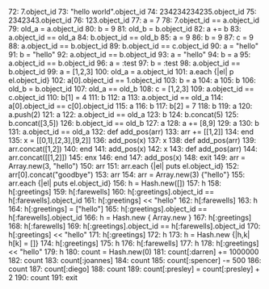  72: 7.object_id
 73: "hello world".object_id
 74: 234234234235.object_id
 75: 2342343.object_id
 76: 123.object_id
 77: a = 7
 78: 7.object_id == a.object_id
 79: old_a = a.object_id
 80: b = 9
 81: old_b = b.object_id
 82: a += b
 83: a.object_id == old_a
 84: b.object_id == old_b
 85: a = 9
 86: b = 9
 87: c = 9
 88: a.object_id == b.object_id
 89: b.object_id == c.object_id
 90: a = "hello"
 91: b = "hello"
 92: a.object_id == b.object_id
 93: a = "hello"
 94: b = a
 95: a.object_id == b.object_id
 96: a = :test
 97: b = :test
 98: a.object_id == b.object_id
 99: a = [1,2,3]
100: old_a = a.object_id
101: a.each {|el| p el.object_id}
102: a[0].object_id == 1.object_id
103: b = a
104: a
105: b
106: old_b = b.object_id
107: old_a == old_b
108: c = [1,2,3]
109: a.object_id == c.object_id
110: b[1] = 4
111: b
112: a
113: a.object_id == old_a
114: a[0].object_id == c[0].object_id
115: a
116: b
117: b[2] = 7
118: b
119: a
120: a.push(2)
121: a
122: a.object_id == old_a
123: b
124: b.concat(5)
125: b.concat([3,5])
126: b.object_id == old_b
127: a
128: a += [8,9]
129: a
130: b
131: a.object_id == old_a
132: def add_pos(arr)
133:   arr += [[1,2]]
134: end
135: x = [[0,1],[2,3],[9,2]]
136: add_pos(x)
137: x
138: def add_pos(arr)
139:   arr.concat([1,2])
140: end
141: add_pos(x)
142: x
143: def add_pos(arr)
144:   arr.concat([[1,2]])
145:   enx
146: end
147: add_pos(x)
148: exit
149: arr = Array.new(3, "hello")
150: arr
151: arr.each {|el| puts el.object_id}
152: arr[0].concat("goodbye")
153: arr
154: arr = Array.new(3) {"hello"}
155: arr.each {|el| puts el.object_id}
156: h = Hash.new([])
157: h
158: h[:greetings]
159: h[:farewells]
160: h[:greetings].object_id == h[:farewells].object_id
161: h[:greetings] << "hello"
162: h[:farewells]
163: h
164: h[:greetings] = ["hello"]
165: h[:greetings].object_id == h[:farewells].object_id
166: h = Hash.new { Array.new }
167: h[:greetings]
168: h[:farewells]
169: h[:greetings].object_id == h[:farewells].object_id
170: h[:greetings] << "hello"
171: h[:greetings]
172: h
173: h = Hash.new {|h,k| h[k] = []}
174: h[:greetings]
175: h
176: h[:farewells]
177: h
178: h[:greetings] << "hello"
179: h
180: count = Hash.new(0)
181: count[:darren] += 1000000
182: count
183: count[:joannes]
184: count
185: count[:spencer] -= 500
186: count
187: count[:diego]
188: count
189: count[:presley] = count[:presley] + 2
190: count
191: exit